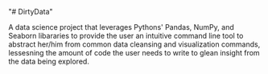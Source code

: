 "# DirtyData" 

A data science project that leverages Pythons' Pandas, NumPy, and Seaborn libararies to provide the user an intuitive command line tool to abstract her/him from common data cleansing and visualization commands, lessesning the amount of code the user needs to write to glean insight from the data being explored.  
